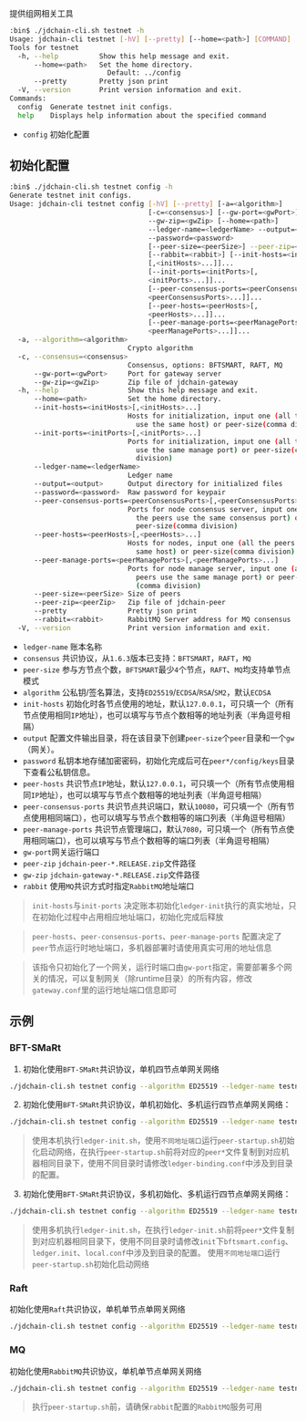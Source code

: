 
提供组网相关工具

```bash
:bin$ ./jdchain-cli.sh testnet -h
Usage: jdchain-cli testnet [-hV] [--pretty] [--home=<path>] [COMMAND]
Tools for testnet
  -h, --help          Show this help message and exit.
      --home=<path>   Set the home directory.
                        Default: ../config
      --pretty        Pretty json print
  -V, --version       Print version information and exit.
Commands:
  config  Generate testnet init configs.
  help    Displays help information about the specified command
```

- `config` 初始化配置

## 初始化配置

```bash
:bin$ ./jdchain-cli.sh testnet config -h
Generate testnet init configs.
Usage: jdchain-cli testnet config [-hV] [--pretty] [-a=<algorithm>]
                                  [-c=<consensus>] [--gw-port=<gwPort>]
                                  --gw-zip=<gwZip> [--home=<path>]
                                  --ledger-name=<ledgerName> --output=<output>
                                  --password=<password>
                                  [--peer-size=<peerSize>] --peer-zip=<peerZip>
                                  [--rabbit=<rabbit>] [--init-hosts=<initHosts>
                                  [,<initHosts>...]]...
                                  [--init-ports=<initPorts>[,
                                  <initPorts>...]]...
                                  [--peer-consensus-ports=<peerConsensusPorts>[,
                                  <peerConsensusPorts>...]]...
                                  [--peer-hosts=<peerHosts>[,
                                  <peerHosts>...]]...
                                  [--peer-manage-ports=<peerManagePorts>[,
                                  <peerManagePorts>...]]...
  -a, --algorithm=<algorithm>
                             Crypto algorithm
  -c, --consensus=<consensus>
                             Consensus, options: BFTSMART, RAFT, MQ
      --gw-port=<gwPort>     Port for gateway server
      --gw-zip=<gwZip>       Zip file of jdchain-gateway
  -h, --help                 Show this help message and exit.
      --home=<path>          Set the home directory.
      --init-hosts=<initHosts>[,<initHosts>...]
                             Hosts for initialization, input one (all the peers
                               use the same host) or peer-size(comma division)
      --init-ports=<initPorts>[,<initPorts>...]
                             Ports for initialization, input one (all the peers
                               use the same manage port) or peer-size(comma
                               division)
      --ledger-name=<ledgerName>
                             Ledger name
      --output=<output>      Output directory for initialized files
      --password=<password>  Raw password for keypair
      --peer-consensus-ports=<peerConsensusPorts>[,<peerConsensusPorts>...]
                             Ports for node consensus server, input one (all
                               the peers use the same consensus port) or
                               peer-size(comma division)
      --peer-hosts=<peerHosts>[,<peerHosts>...]
                             Hosts for nodes, input one (all the peers use the
                               same host) or peer-size(comma division)
      --peer-manage-ports=<peerManagePorts>[,<peerManagePorts>...]
                             Ports for node manage server, input one (all the
                               peers use the same manage port) or peer-size
                               (comma division)
      --peer-size=<peerSize> Size of peers
      --peer-zip=<peerZip>   Zip file of jdchain-peer
      --pretty               Pretty json print
      --rabbit=<rabbit>      RabbitMQ Server address for MQ consensus
  -V, --version              Print version information and exit.
```

- `ledger-name` 账本名称
- `consensus` 共识协议，从`1.6.3`版本已支持：`BFTSMART`，`RAFT`，`MQ`
- `peer-size` 参与方节点个数，`BFTSMART`最少`4`个节点，`RAFT`、`MQ`均支持单节点模式
- `algorithm` 公私钥/签名算法，支持`ED25519`/`ECDSA`/`RSA`/`SM2`，默认`ECDSA`
- `init-hosts` 初始化时各节点使用的地址，默认`127.0.0.1`，可只填一个（所有节点使用相同`IP`地址），也可以填写与节点个数相等的地址列表（半角逗号相隔）
- `output` 配置文件输出目录，将在该目录下创建`peer-size`个`peer`目录和一个`gw`（网关）。
- `password` 私钥本地存储加密密码，初始化完成后可在`peer*/config/keys`目录下查看公私钥信息。
- `peer-hosts` 共识节点`IP`地址，默认`127.0.0.1`，可只填一个（所有节点使用相同`IP`地址），也可以填写与节点个数相等的地址列表（半角逗号相隔）
- `peer-consensus-ports` 共识节点共识端口，默认`10080`，可只填一个（所有节点使用相同端口），也可以填写与节点个数相等的端口列表（半角逗号相隔）
- `peer-manage-ports` 共识节点管理端口，默认`7080`，可只填一个（所有节点使用相同端口），也可以填写与节点个数相等的端口列表（半角逗号相隔）
- `gw-port`网关运行端口
- `peer-zip` `jdchain-peer-*.RELEASE.zip`文件路径
- `gw-zip` `jdchain-gateway-*.RELEASE.zip`文件路径
- `rabbit` 使用`MQ`共识方式时指定`RabbitMQ`地址端口

> `init-hosts`与`init-ports` 决定账本初始化`ledger-init`执行的真实地址，只在初始化过程中占用相应地址端口，初始化完成后释放

> `peer-hosts`、`peer-consensus-ports`、`peer-manage-ports` 配置决定了`peer`节点运行时地址端口，多机器部署时请使用真实可用的地址信息

> 该指令只初始化了一个网关，运行时端口由`gw-port`指定，需要部署多个网关的情况，可以复制网关（除runtime目录）的所有内容，修改`gateway.conf`里的运行地址端口信息即可

## 示例

### BFT-SMaRt

1. 初始化使用`BFT-SMaRt`共识协议，单机四节点单网关网络

```bash
./jdchain-cli.sh testnet config --algorithm ED25519 --ledger-name testnet --password 123456 --peer-zip ../../jdchain-peer-1.6.4.RELEASE.zip --gw-zip ../../jdchain-gateway-1.6.4.RELEASE.zip --consensus BFTSMART --peer-size 4 --init-hosts 127.0.0.1 --peer-hosts 127.0.0.1 --peer-consensus-ports 10080,10082,10084,10086 --peer-manage-ports 7080,7081,7082,7083 --init-ports 8800,8810,8820,8830 --gw-port 8080 --output /home/imuge/jd/nodes/
```


2. 初始化使用`BFT-SMaRt`共识协议，单机初始化、多机运行四节点单网关网络：

```bash
./jdchain-cli.sh testnet config --algorithm ED25519 --ledger-name testnet --password 123456 --peer-zip ../../jdchain-peer-1.6.4.RELEASE.zip --gw-zip ../../jdchain-gateway-1.6.4.RELEASE.zip --consensus BFTSMART --peer-size 4 --init-hosts 127.0.0.1 --peer-hosts 192.168.101.10,192.168.101.11,192.168.101.12,192.168.101.13 --peer-consensus-ports 10080,10082,10084,10086 --peer-manage-ports 7080,7081,7082,7083 --init-ports 8800,8810,8820,8830 --gw-port 8080 --output /home/imuge/jd/nodes/
```

> 使用本机执行`ledger-init.sh`，使用`不同地址端口`运行`peer-startup.sh`初始化启动网络，在执行`peer-startup.sh`前将对应的`peer*`文件复制到对应机器相同目录下，使用不同目录时请修改`ledger-binding.conf`中涉及到目录的配置。

3. 初始化使用`BFT-SMaRt`共识协议，多机初始化、多机运行四节点单网关网络：

```bash
./jdchain-cli.sh testnet config --algorithm ED25519 --ledger-name testnet --password 123456 --peer-zip ../../jdchain-peer-1.6.4.RELEASE.zip --gw-zip ../../jdchain-gateway-1.6.4.RELEASE.zip --consensus BFTSMART --peer-size 4 --init-hosts 127.0.0.1 --peer-hosts 192.168.101.10,192.168.101.11,192.168.101.12,192.168.101.13 --peer-consensus-ports 10080,10082,10084,10086 --peer-manage-ports 7080,7081,7082,7083 --init-ports 8800,8810,8820,8830 --gw-port 8080 --output /home/imuge/jd/nodes/
```

> 使用多机执行`ledger-init.sh`，在执行`ledger-init.sh`前将`peer*`文件复制到对应机器相同目录下，使用不同目录时请修改`init`下`bftsmart.config`、`ledger.init`、`local.conf`中涉及到目录的配置。
> 使用`不同地址端口`运行`peer-startup.sh`初始化启动网络

### Raft

初始化使用`Raft`共识协议，单机单节点单网关网络
```bash
./jdchain-cli.sh testnet config --algorithm ED25519 --ledger-name testnet --password 123456 --peer-zip ../../jdchain-peer-1.6.4.RELEASE.zip --gw-zip ../../jdchain-gateway-1.6.4.RELEASE.zip --consensus RAFT --peer-size 1 --init-hosts 127.0.0.1 --peer-consensus-ports 10080 --peer-manage-ports 7080 --init-ports 8800 --gw-port 8080 --output /home/imuge/jd/nodes/
```

### MQ

初始化使用`RabbitMQ`共识协议，单机单节点单网关网络
```bash
./jdchain-cli.sh testnet config --algorithm ED25519 --ledger-name testnet --password 123456 --peer-zip ../../jdchain-peer-1.6.4.RELEASE.zip --gw-zip ../../jdchain-gateway-1.6.4.RELEASE.zip --rabbit 127.0.0.1:5672 --consensus MQ --peer-size 1 --init-hosts 127.0.0.1 --peer-consensus-ports 10080 --peer-manage-ports 7080 --init-ports 8800 --gw-port 8080 --output /home/imuge/jd/nodes/
```

> 执行`peer-startup.sh`前，请确保`rabbit`配置的`RabbitMQ`服务可用